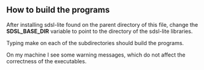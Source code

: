 How to build the programs
-------------------------

After installing sdsl-lite found on the parent directory of this file,
change the **SDSL_BASE_DIR** variable to point to the directory of the sdsl-lite
libraries.

Typing make on each of the subdirectories should build the programs.

On my machine I see some warning messages, which do not affect the correctness
of the executables.


